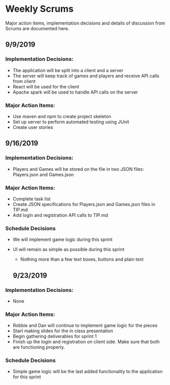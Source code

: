 # Weekly Scrums
Major action items, implementation decisions and details of discussion from Scrums are documented here. 

## 9/9/2019
### Implementation Decisions: 
- The application will be split into a client and a server
- The server will keep track of games and players and receive API calls from client
- React will be used for the client
- Apache spark will be used to handle API calls on the server
### Major Action Items:
- Use maven and npm to create project skeleton
- Set up server to perform automated testing using JUnit
- Create user stories

## 9/16/2019
### Implementation Decisions: 
- Players and Games will be stored on the file in two JSON files: Players.json and Games.json
### Major Action Items:
- Complete task list
- Create JSON specifications for Players.json and Games.json files in TIP.md
- Add login and registration API calls to TIP.md
### Schedule Decisions
- We will implement game logic during this sprint
- UI will remain as simple as possible during this sprint
  - Nothing more than a few text boxes, buttons and plain text
  
  ## 9/23/2019
### Implementation Decisions: 
- None
### Major Action Items:
- Robbie and Dan will continue to implement game logic for the pieces
- Start making slides for the in class presentation
- Begin gathering deliverables for sprint 1
- Finish up the login and registration on client side. Make sure that both are functioning properly. 
### Schedule Decisions
- Simple game logic will be the last added functionality to the application for this sprint


